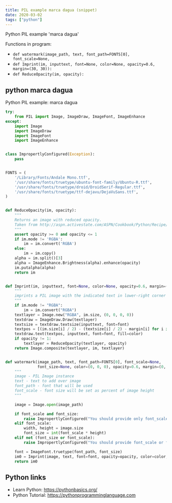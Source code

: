 ```yaml
---
title: PIL example marca dagua (snippet)
date: 2020-03-02
tags: ["python"]
---
```

Python PIL example 'marca dagua'

Functions in program: 
* `def watermark(image_path, text, font_path=FONTS[0], font_scale=None,`
* `def Imprint(im, inputtext, font=None, color=None, opacity=0.6, margin=(30, 30)):`
* `def ReduceOpacity(im, opacity):`

## python marca dagua

Python PIL example: marca dagua

```python
try:
    from PIL import Image, ImageDraw, ImageFont, ImageEnhance
except:
    import Image
    import ImageDraw
    import ImageFont
    import ImageEnhance


class ImpropertlyConfigured(Exception):
    pass


FONTS = (
    '/Library/Fonts/Andale Mono.ttf',
    '/usr/share/fonts/truetype/ubuntu-font-family/Ubuntu-R.ttf',
    '/usr/share/fonts/truetype/droid/DroidSerif-Regular.ttf',
    '/usr/share/fonts/truetype/ttf-dejavu/DejaVuSans.ttf',
)


def ReduceOpacity(im, opacity):
    """
    Returns an image with reduced opacity.
    Taken from http://aspn.activestate.com/ASPN/Cookbook/Python/Recipe/362879
    """
    assert opacity >= 0 and opacity <= 1
    if im.mode != 'RGBA':
        im = im.convert('RGBA')
    else:
        im = im.copy()
    alpha = im.split()[3]
    alpha = ImageEnhance.Brightness(alpha).enhance(opacity)
    im.putalpha(alpha)
    return im


def Imprint(im, inputtext, font=None, color=None, opacity=0.6, margin=(30, 30)):
    """
    imprints a PIL image with the indicated text in lower-right corner
    """
    if im.mode != "RGBA":
        im = im.convert("RGBA")
    textlayer = Image.new("RGBA", im.size, (0, 0, 0, 0))
    textdraw = ImageDraw.Draw(textlayer)
    textsize = textdraw.textsize(inputtext, font=font)
    textpos = [(im.size[i] / 2) - (textsize[i] / 2) - margin[i] for i in [0, 1]]
    textdraw.text(textpos, inputtext, font=font, fill=color)
    if opacity != 1:
        textlayer = ReduceOpacity(textlayer, opacity)
    return Image.composite(textlayer, im, textlayer)


def watermark(image_path, text, font_path=FONTS[0], font_scale=None,
              font_size=None, color=(0, 0, 0), opacity=0.6, margin=(0, 0)):
    """
    image - PIL Image instance
    text - text to add over image
    font_path - font that will be used
    font_scale - font size will be set as percent of image height
    """

    image = Image.open(image_path)

    if font_scale and font_size:
        raise ImpropertlyConfigured("You should provide only font_scale or font_size option, but not both")
    elif font_scale:
        width, height = image.size
        font_size = int(font_scale * height)
    elif not (font_size or font_scale):
        raise ImpropertlyConfigured("You should provide font_scale or font_size option")

    font = ImageFont.truetype(font_path, font_size)
    im0 = Imprint(image, text, font=font, opacity=opacity, color=color, margin=margin)
    return im0

```

## Python links

- Learn Python: https://pythonbasics.org/
- Python Tutorial: https://pythonprogramminglanguage.com
